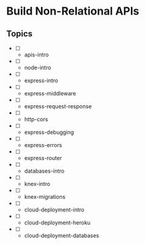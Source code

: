 # Build Non-Relational APIs

## Topics

* [ ] - apis-intro
* [ ] - node-intro
* [ ] - express-intro
* [ ] - express-middleware
* [ ] - express-request-response
* [ ] - http-cors
* [ ] - express-debugging
* [ ] - express-errors
* [ ] - express-router
* [ ] - databases-intro
* [ ] - knex-intro
* [ ] - knex-migrations
* [ ] - cloud-deployment-intro
* [ ] - cloud-deployment-heroku
* [ ] - cloud-deployment-databases
